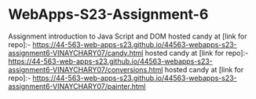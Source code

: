 
# WebApps-S23-Assignment-6
Assignment introduction to Java Script and DOM
hosted candy at [link for repo]:- https://44-563-web-apps-s23.github.io/44563-webapps-s23-assignment6-VINAYCHARY07/candy.html
hosted candy at [link for repo]:- https://44-563-web-apps-s23.github.io/44563-webapps-s23-assignment6-VINAYCHARY07/conversions.html
hosted candy at [link for repo]:- https://44-563-web-apps-s23.github.io/44563-webapps-s23-assignment6-VINAYCHARY07/painter.html